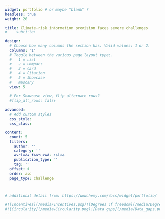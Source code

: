 ```yaml
---
widget: portfolio # or maybe "blank" ?  
headless: true 
weight: 20 

title: Climate-risk information provision faces severe challenges
#    subtitle: 

design:
  # Choose how many columns the section has. Valid values: 1 or 2.
  columns: '1'
  # Toggle between the various page layout types.
  #   1 = List
  #   2 = Compact
  #   3 = Card
  #   4 = Citation
  #   5 = Showcase  
  #   masonry
  view: 5
  
  # For Showcase view, flip alternate rows?
  #flip_alt_rows: false  
  
advanced:  
  # Add custom styles
  css_style:
  css_class:

content: 
  count: 5
  filters:
    author: ''
    category: ''
    exclude_featured: false
    publication_type: ''
    tag: ''
  offset: 0
  order: asc
  page_type: challenge      



# additional detail from: https://wowchemy.com/docs/widget/portfolio/

#![Incentives](/media/Incentives.png)![Degrees of freedom](/media/Degrees_of_freedom.png)![Multi-disciplinarity](/media/Multi-disciplinary.png)
#![Circularity](/media/Circularity.png)![Data gaps](/media/Data_gaps.png)
---
```



